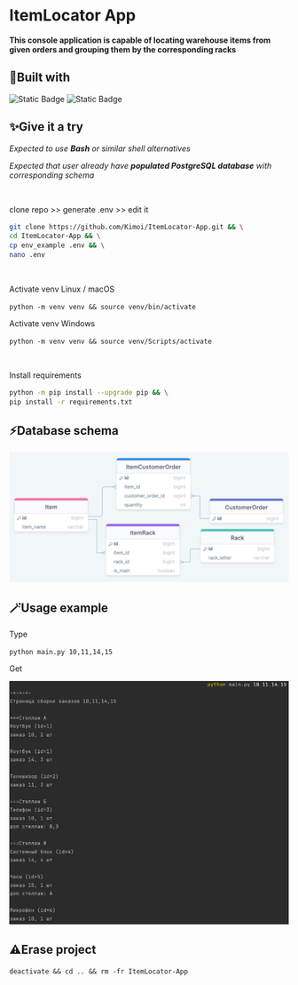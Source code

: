 
# ItemLocator App

**This console application is capable of 
locating warehouse items from given 
orders and grouping them by the corresponding racks**

## 💪Built with
![Static Badge](https://img.shields.io/badge/Python-1?style=flat&logo=Python&labelColor=ffd847&color=3776ab&link=https%3A%2F%2Fwww.python.org%2F)
![Static Badge](https://img.shields.io/badge/PostgreSQL-1?style=flat&logo=PostgreSQL&labelColor=ffffff&color=336791&link=https%3A%2F%2Fwww.postgresql.org%2F)

## ✨Give it a try

*Expected to use **Bash** or similar shell alternatives*

*Expected that user already have **populated PostgreSQL database** with corresponding schema*

<br>

clone repo >> generate .env >> edit it

```bash
git clone https://github.com/Kimoi/ItemLocator-App.git && \
cd ItemLocator-App && \
cp env_example .env && \
nano .env
```

<br>

Activate venv Linux / macOS

`python -m venv venv && source venv/bin/activate`

Activate venv Windows

`python -m venv venv && source venv/Scripts/activate`

<br>

Install requirements

```bash
python -m pip install --upgrade pip && \
pip install -r requirements.txt
```

## ⚡Database schema

![sch](./media/sch.png)

## 🪄Usage example

Type

`python main.py 10,11,14,15`

Get

![res](./media/res.png)

## ⚠️Erase project

`deactivate && cd .. && rm -fr ItemLocator-App`
